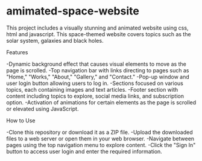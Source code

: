 # amimated-space-website
 This project includes a visually stunning and animated website using css, html and javascript. This space-themed website covers topics such as the solar system, galaxies and black holes.

Features

-Dynamic background effect that causes visual elements to move as the page is scrolled.
-Top navigation bar with links directing to pages such as "Home," "Works," "About," "Gallery," and "Contact."
-Pop-up window and user login button allowing users to log in.
-Sections focused on various topics, each containing images and text articles.
-Footer section with content including topics to explore, social media links, and subscription option.
-Activation of animations for certain elements as the page is scrolled or elevated using JavaScript.

How to Use

-Clone this repository or download it as a ZIP file.
-Upload the downloaded files to a web server or open them in your web browser.
-Navigate between pages using the top navigation menu to explore content.
-Click the "Sign In" button to access user login and enter the required information.
